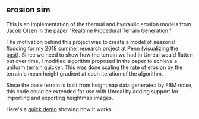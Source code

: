 erosion sim
------------
This is an implementation of the thermal and hydraulic erosion models from Jacob Olsen in
the paper ["Realtime Procedural Terrain Generation."](http://web.mit.edu/cesium/Public/terrain.pdf)

The motivation behind this project was to create a model of seasonal flooding for my 2018 
summer research project at Penn ([visualizing the past](http://www.visualizingthepast.net/visualizingthepast)). Since we need to show how the
terrain we had in Unreal would flatten out over time, I modified algorithm proposed in the 
paper to achieve a uniform terrain quicker. This was done scaling the rate of erosion by 
the terrain's mean height gradient at each iteration of the algorithm. 

Since the base terrain is built from heightmap data generated by FBM noise, this code could 
be extended for use with Unreal by adding support for importing and exporting heightmap images.

Here's a [quick demo](https://vimeo.com/287750580) showing how it works.
